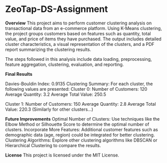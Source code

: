 # ZeoTap-DS-Assignment


**Overview**
This project aims to perform customer clustering analysis on transactional data from an e-commerce platform. Using K-Means clustering, the project groups customers based on features such as quantity, total value, and price of items they have purchased. The output includes detailed cluster characteristics, a visual representation of the clusters, and a PDF report summarizing the clustering results.

The steps followed in this analysis include data loading, preprocessing, feature aggregation, clustering, evaluation, and reporting.






**Final Results**

Davies-Bouldin Index: 0.9135
Clustering Summary: For each cluster, the following values are presented:
Cluster 0:
Number of Customers: 120
Average Quantity: 3.2
Average Total Value: 250.5

Cluster 1:
Number of Customers: 150
Average Quantity: 2.8
Average Total Value: 220.3
(Similarly for other clusters...)

**Future Improvements**
Optimal Number of Clusters: Use techniques like the Elbow Method or Silhouette Score to determine the optimal number of clusters.
Incorporate More Features: Additional customer features such as demographic data (age, region) could be integrated for better clustering.
Clustering Algorithms: Explore other clustering algorithms like DBSCAN or Hierarchical Clustering to compare the results.

**License**
This project is licensed under the MIT License.
